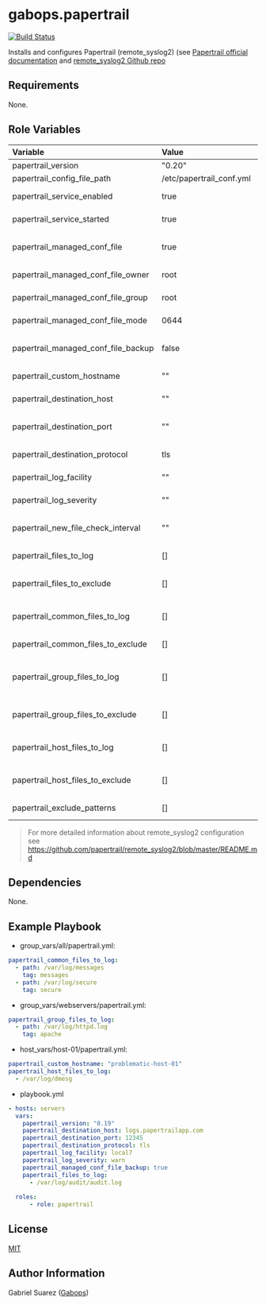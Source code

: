 gabops.papertrail
=================
[![Build Status](https://travis-ci.org/gabops/ansible-role-papertrail.svg?branch=master)](https://travis-ci.org/gabops/ansible-role-papertrail)

Installs and configures Papertrail (remote_syslog2) (see 
[Papertrail official documentation](https://help.papertrailapp.com/kb/configuration/configuring-centralized-logging-from-text-log-files-in-unix/)
and [remote_syslog2 Github repo](https://github.com/papertrail/remote_syslog2)

Requirements
------------

None.

Role Variables
--------------

| Variable | Value | Description |
| :--- | :--- | :--- |
| papertrail_version | "0.20" | Version to install. 0.20 is the latest at the moment. |
| papertrail_config_file_path | /etc/papertrail_conf.yml | Name of the configuration file for remote_syslog. |
| papertrail_service_enabled | true | Configure remote_syslog for starting when the system is booted. |
| papertrail_service_started | true | The role will start the service after applying the configuration. |
| papertrail_managed_conf_file | true | If disabled, no configuration will be applied (None of the following variables will be used). Just the installation and nothing else. |
| papertrail_managed_conf_file_owner | root | Defines the owner of the managed papertrail configuration file. |
| papertrail_managed_conf_file_group | root | Defines the group of the managed papertrail configuration file. |
| papertrail_managed_conf_file_mode | 0644 | Defines the mode of the managed papertrail configuration file. |
| papertrail_managed_conf_file_backup | false | Defines if the role should take a backup of the configuration file before applying any new changes. |
| papertrail_custom_hostname | "" | By default remote_syslog2 uses the hostname of the node. This can be this can be overwritten here. |
| papertrail_destination_host | "" | The papertrail destination host to send the logs to. Check your papertrail account for it. |
| papertrail_destination_port | "" | The papertrail destination port to connect to the destination host. Check your papertrail account for it |
| papertrail_destination_protocol | tls | This value can be tls(encrypted) or tcp (unencrypted). |
| papertrail_log_facility | "" | The syslog facility to use. See https://en.wikipedia.org/wiki/Syslog#Facility |
| papertrail_log_severity | "" | The syslog severity to use. See https://en.wikipedia.org/wiki/Syslog#Severity_level |
| papertrail_new_file_check_interval | "" | If a glob pattern for logs files is used this parameter controls the frecuency of checking for new log files in the directory. |
| papertrail_files_to_log | [] | The file or globs to read. Tipically you will define this variable directly in the playbook. |
| papertrail_files_to_exclude | [] | Files to exclude in a directory. Same as previous `papertrail_files_to_log` but for excluding files to be logged. |
| papertrail_common_files_to_log | [] | Defines common files or globs to read and send to Papertrail. Tipically you will define this variable in the `all` metagroup. |
| papertrail_common_files_to_exclude | [] | Defines common files to exclude. Tipically you will declare this variable in the `all` metagroup. |
| papertrail_group_files_to_log | [] | Defines group files or globs to read and send to Papertrail. Tipically you will define this variable in any of the groups your inventory (e.g. group_vars/webservers/). |
| papertrail_group_files_to_exclude | [] | Defines files to exlude per group. Same as previous `papertrail_group_files_to_log` but for excluding files to be logged. |
| papertrail_host_files_to_log | [] | Defines host files or globs to read and send to Papertrail. Tipically you will define this in a host_vars file (e.g. host_vars/host-01/). |
| papertrail_host_files_to_exclude | [] | Defines files to exlude per host. Same as previous `papertrail_host_files_to_log` but for excluding files to be logged. |
| papertrail_exclude_patterns | [] | The patterns in the log file you are reading you want to ignore. |

> For more detailed information about remote_syslog2 configuration see https://github.com/papertrail/remote_syslog2/blob/master/README.md

Dependencies
------------

None.

Example Playbook
----------------

- group_vars/all/papertrail.yml:
```yaml
papertrail_common_files_to_log:
  - path: /var/log/messages
    tag: messages
  - path: /var/log/secure
    tag: secure
```

- group_vars/webservers/papertrail.yml:
```yaml
papertrail_group_files_to_log:
  - path: /var/log/httpd.log
    tag: apache
```

- host_vars/host-01/papertrail.yml:
```yaml
papertrail_custom_hostname: "problematic-host-01"
papertrail_host_files_to_log:
  - /var/log/dmesg
```

- playbook.yml
```yaml
- hosts: servers
  vars:
    papertrail_version: "0.19"
    papertrail_destination_host: logs.papertrailapp.com
    papertrail_destination_port: 12345
    papertrail_destination_protocol: tls
    papertrail_log_facility: local7
    papertrail_log_severity: warn
    papertrail_managed_conf_file_backup: true
    papertrail_files_to_log:
      - /var/log/audit/audit.log
    
  roles:
      - role: papertrail
```

License
-------

[MIT](./LICENSE)

Author Information
------------------

Gabriel Suarez ([Gabops](https://github.com/gabops/))
